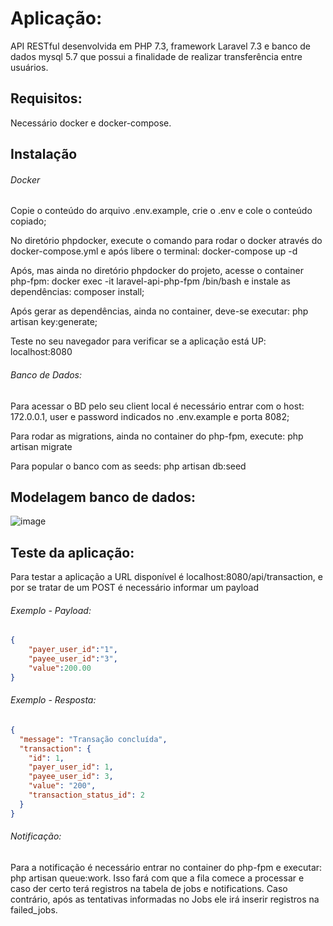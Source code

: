 # Aplicação:
API RESTful desenvolvida em PHP 7.3, framework Laravel 7.3 e banco de dados mysql 5.7 que possui a finalidade de realizar transferência entre usuários.

## Requisitos: 
Necessário docker e docker-compose.

## Instalação 

###### Docker

Copie o conteúdo do arquivo .env.example, crie o .env e cole o conteúdo copiado;

No diretório phpdocker, execute o comando para rodar o docker através do docker-compose.yml e após libere o terminal: docker-compose up -d

Após, mas ainda no diretório phpdocker do projeto, acesse o container php-fpm: docker exec -it laravel-api-php-fpm /bin/bash e instale as dependências: composer install;

Após gerar as dependências, ainda no container, deve-se executar: php artisan key:generate;

Teste no seu navegador para verificar se a aplicação está UP: localhost:8080

###### Banco de Dados:
Para acessar o BD pelo seu client local é necessário entrar com o host: 172.0.0.1, user e password indicados no .env.example e porta 8082;

Para rodar as migrations, ainda no container do php-fpm, execute: php artisan migrate

Para popular o banco com as seeds: php artisan db:seed

## Modelagem banco de dados:

![image](https://user-images.githubusercontent.com/38592846/119072860-9df7f880-b9c2-11eb-9e28-4bc43f5aafac.png)

## Teste da aplicação:

Para testar a aplicação a URL disponível é localhost:8080/api/transaction, e por se tratar de um POST é necessário informar um payload

###### Exemplo - Payload: 

```json
{
	"payer_user_id":"1",
	"payee_user_id":"3",
	"value":200.00
}
```

###### Exemplo - Resposta: 

```json
{
  "message": "Transação concluída",
  "transaction": {
    "id": 1,
    "payer_user_id": 1,
    "payee_user_id": 3,
    "value": "200",
    "transaction_status_id": 2
  }
}

```

###### Notificação: 

Para a notificação é necessário entrar no container do php-fpm e executar: php artisan queue:work. Isso fará com que a fila comece a processar e caso der certo terá registros na tabela de jobs e notifications. Caso contrário, após as tentativas informadas no Jobs ele irá inserir registros na failed_jobs.















